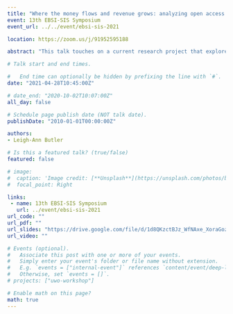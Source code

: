 ```yaml
---
title: "Where the money flows and revenue grows: analyzing open access article processing charges"
event: 13th EBSI-SIS Symposium
event_url: ../../event/ebsi-sis-2021

location: https://zoom.us/j/91952595188

abstract: "This talk touches on a current research project that explores the amount of APCs paid by Tri-Agency grant holders when publishing OA. Researchers more often use large amounts of grant funds to pay for OA costs (APCs), which means public tax dollars are being streamed into the revenues of large commercial publishers. It is important to monitor and collect data on APC spend, especially as the APC market continues to grow, costs inflate, and business models change."

# Talk start and end times.

#   End time can optionally be hidden by prefixing the line with `#`.
date: "2021-04-28T10:45:00Z"

# date_end: "2020-10-02T10:07:00Z"
all_day: false

# Schedule page publish date (NOT talk date).
publishDate: "2010-01-01T00:00:00Z"

authors:
- Leigh-Ann Butler

# Is this a featured talk? (true/false)
featured: false

# image:
#  caption: 'Image credit: [**Unsplash**](https://unsplash.com/photos/bzdhc5b3Bxs)'
#  focal_point: Right

links:
 - name: 13th EBSI-SIS Symposium
   url: ../event/ebsi-sis-2021
url_code: ""
url_pdf: ""
url_slides: "https://drive.google.com/file/d/1d8QKzctBJz_WfNAxe_XoraGozhq0EBs1/view?usp=sharing"
url_video: ""

# Events (optional).
#   Associate this post with one or more of your events.
#   Simply enter your event's folder or file name without extension.
#   E.g. `events = ["internal-event"]` references `content/event/deep-learning/index.md`.
#   Otherwise, set `events = []`.
# projects: ["uwo-workshop"]

# Enable math on this page?
math: true
---
```


